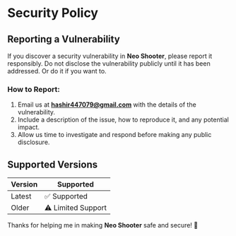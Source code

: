 # Security Policy

## Reporting a Vulnerability

If you discover a security vulnerability in **Neo Shooter**, please report it responsibly. Do not disclose the vulnerability publicly until it has been addressed.
Or do it if you want to.

### How to Report:
1. Email us at **hashir447079@gmail.com** with the details of the vulnerability.
2. Include a description of the issue, how to reproduce it, and any potential impact.
3. Allow us time to investigate and respond before making any public disclosure.

## Supported Versions

| Version | Supported          |
|---------|------------------|
| Latest  | ✅ Supported     |
| Older   | ⚠ Limited Support |


Thanks for helping me in making **Neo Shooter** safe and secure! 🚀
